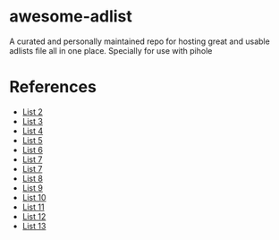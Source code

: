 # awesome-adlist

A curated and personally maintained repo for hosting great and usable adlists file all in one place. Specially for use with pihole

# References

- [List 2](https://raw.githubusercontent.com/DRSDavidSoft/additional-hosts/master/domains/blacklist/adservers-and-trackers.txt)
- [List 3](https://tgc.cloud/downloads/hosts.txt)
- [List 4](https://gitlab.com/quidsup/notrack-blocklists/raw/master/notrack-malware.txt)
- [List 5](https://gitlab.com/quidsup/notrack-blocklists/raw/master/notrack-blocklist.txt)
- [List 6](https://github.com/StevenBlack/hosts/blob/master/hosts)
- [List 7](https://v.firebog.net/hosts/Easylist.txt)
- [List 7](https://raw.githubusercontent.com/hagezi/dns-blocklists/main/adblock/pro.txt)
- [List 8](https://raw.githubusercontent.com/hagezi/dns-blocklists/main/adblock/pro.txt)
- [List 9](https://small.oisd.nl/)
- [List 10](https://big.oisd.nl/)
- [List 11]()
- [List 12]()
- [List 13]()
